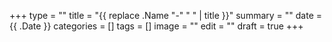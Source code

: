 +++
type = ""
title = "{{ replace .Name "-" " " | title }}"
summary = ""
date = {{ .Date }}
categories = []
tags = []
image = ""
edit = ""
draft = true
+++